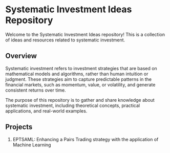 # Systematic Investment Ideas Repository
Welcome to the Systematic Investment Ideas repository! This is a collection of ideas and resources related to systematic investment.

## Overview
Systematic investment refers to investment strategies that are based on mathematical models and algorithms, rather than human intuition or judgment. These strategies aim to capture predictable patterns in the financial markets, such as momentum, value, or volatility, and generate consistent returns over time.

The purpose of this repository is to gather and share knowledge about systematic investment, including theoretical concepts, practical applications, and real-world examples. 

## Projects
1. EPTSAML: Enhancing a Pairs Trading strategy with the application of Machine Learning

